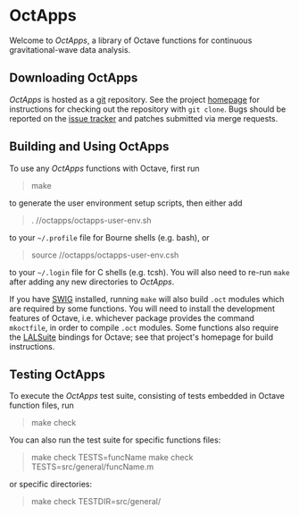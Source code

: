 OctApps
=======

Welcome to *OctApps*, a library of Octave functions for continuous gravitational-wave data analysis.

Downloading OctApps
-------------------

*OctApps* is hosted as a [git](https://git-scm.com/) repository.
See the project [homepage](https://gitlab.aei.uni-hannover.de/octapps/octapps) for instructions for checking out the repository with `git clone`.
Bugs should be reported on the [issue tracker](https://gitlab.aei.uni-hannover.de/octapps/octapps/issues) and patches submitted via merge requests.

Building and Using OctApps
--------------------------

To use any *OctApps* functions with Octave, first run

> make

to generate the user environment setup scripts, then either add

> . /<YOUR PATH TO>/octapps/octapps-user-env.sh

to your `~/.profile` file for Bourne shells (e.g. bash), or

> source /<YOUR PATH TO>/octapps/octapps-user-env.csh

to your `~/.login` file for C shells (e.g. tcsh).
You will also need to re-run `make` after adding any new directories to *OctApps*.

If you have [SWIG](http://www.swig.org/) installed, running `make` will also build `.oct` modules which are required by some functions.
You will need to install the development features of Octave, i.e. whichever package provides the command `mkoctfile`, in order to compile `.oct` modules.
Some functions also require the [LALSuite](https://wiki.ligo.org/DASWG/LALSuite) bindings for Octave; see that project's homepage for build instructions.

Testing OctApps
---------------

To execute the *OctApps* test suite, consisting of tests embedded in Octave function files, run

> make check

You can also run the test suite for specific functions files:

> make check TESTS=funcName
> make check TESTS=src/general/funcName.m

or specific directories:

> make check TESTDIR=src/general/
